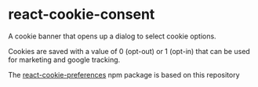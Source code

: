 # react-cookie-consent
A cookie banner that opens up a dialog to select cookie options. 

Cookies are saved with a value of 0 (opt-out) or 1 (opt-in) that can be used for marketing and google tracking. 

The [react-cookie-preferences](https://github.com/akhatri/react-cookie-preferences) npm package is based on this repository

